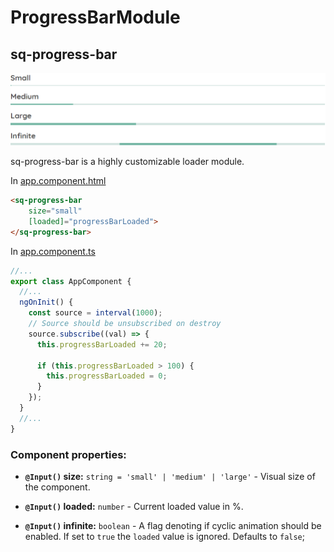 # ProgressBarModule

## sq-progress-bar

![SQ-Progress-Bar](_media/sq-progress-bar.gif)

sq-progress-bar is a highly customizable loader module.

In [app.component.html](https://github.com/SQ-UI/ng-sq-ui/blob/master/src/app/app.component.html#L211)

```html
<sq-progress-bar
    size="small"
    [loaded]="progressBarLoaded">
</sq-progress-bar>
```

In [app.component.ts](https://github.com/SQ-UI/ng-sq-ui/blob/master/src/app/app.component.ts#L109)

```typescript
//...
export class AppComponent {
  //...
  ngOnInit() {
    const source = interval(1000);
    // Source should be unsubscribed on destroy
    source.subscribe((val) => {
      this.progressBarLoaded += 20;

      if (this.progressBarLoaded > 100) {
        this.progressBarLoaded = 0;
      }
    });
  }
  //...
}
```

### Component properties:

- **`@Input()` size:** `string = 'small' | 'medium' | 'large'` - Visual size of the component.

- **`@Input()` loaded:** `number` - Current loaded value in %.

- **`@Input()` infinite:** `boolean` - A flag denoting if cyclic animation should be enabled. If set to `true` the `loaded` value is ignored. Defaults to `false`;
